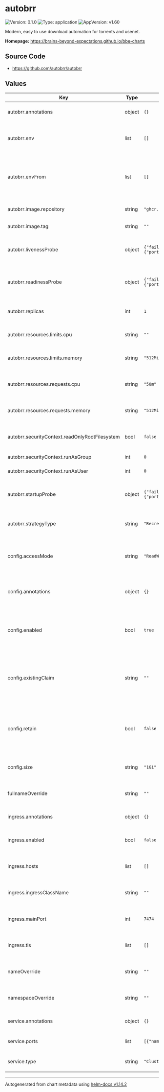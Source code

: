 # autobrr

![Version: 0.1.0](https://img.shields.io/badge/Version-0.1.0-informational?style=flat-square) ![Type: application](https://img.shields.io/badge/Type-application-informational?style=flat-square) ![AppVersion: v1.60](https://img.shields.io/badge/AppVersion-v1.60-informational?style=flat-square)

Modern, easy to use download automation for torrents and usenet.

**Homepage:** <https://brains-beyond-expectations.github.io/bbe-charts>

## Source Code

* <https://github.com/autobrr/autobrr>

## Values

| Key | Type | Default | Description |
|-----|------|---------|-------------|
| autobrr.annotations | object | `{}` | Annotations to apply to the Autobrr pod |
| autobrr.env | list | `[]` | The environment variables to set for the Autobrr pod |
| autobrr.envFrom | list | `[]` | The environment variables to set for the Autobrr pod from a config map or secret |
| autobrr.image.repository | string | `"ghcr.io/autobrr/autobrr"` | The image repository to pull from |
| autobrr.image.tag | string | `""` | The image tag to pull |
| autobrr.livenessProbe | object | `{"failureThreshold":5,"initialDelaySeconds":60,"periodSeconds":10,"successThreshold":1,"tcpSocket":{"port":7474},"timeoutSeconds":10}` | The livenessProbe configuration for the Autobrr pod |
| autobrr.readinessProbe | object | `{"failureThreshold":3,"initialDelaySeconds":0,"periodSeconds":10,"tcpSocket":{"port":7474},"timeoutSeconds":1}` | The readinessProbe configuration for the Autobrr pod |
| autobrr.replicas | int | `1` | How many replicas of the Autobrr pod to run |
| autobrr.resources.limits.cpu | string | `""` | The amount of CPU to limit the Autobrr pod to |
| autobrr.resources.limits.memory | string | `"512Mi"` | The amount of memory to limit the Autobrr pod to |
| autobrr.resources.requests.cpu | string | `"50m"` | The amount of CPU to request for the Autobrr pod |
| autobrr.resources.requests.memory | string | `"512Mi"` | The amount of memory to request for the Autobrr pod |
| autobrr.securityContext.readOnlyRootFilesystem | bool | `false` | Whether to run Autobrr with a read-only root filesystem |
| autobrr.securityContext.runAsGroup | int | `0` | The group ID to run Autobrr as |
| autobrr.securityContext.runAsUser | int | `0` | The user ID to run Autobrr as |
| autobrr.startupProbe | object | `{"failureThreshold":30,"initialDelaySeconds":0,"periodSeconds":5,"tcpSocket":{"port":7474},"timeoutSeconds":1}` | The startupProbe configuration for the Autobrr pod |
| autobrr.strategyType | string | `"Recreate"` | The strategy to use for updating the Autobrr pods |
| config.accessMode | string | `"ReadWriteOnce"` | The access mode to use for the Autobrr config persistent volume claim |
| config.annotations | object | `{}` | Annotations to apply to the Autobrr config persistent volume claim |
| config.enabled | bool | `true` | Whether to enable the creation of a persistent volume claim for the Autobrr config |
| config.existingClaim | string | `""` | Use this attribute to reference an existing persistent volume claim to use for the Autobrr config |
| config.retain | bool | `false` | Whether to keep the persistent volume claim for the config after the Autobrr chart is uninstalled |
| config.size | string | `"1Gi"` | The amount of storage to request for the Autobrr config |
| fullnameOverride | string | `""` | Optional full name override for the resources |
| ingress.annotations | object | `{}` | Annotations to apply to the Autobrr ingress |
| ingress.enabled | bool | `false` | Whether to create an ingress for Autobrr |
| ingress.hosts | list | `[]` | Host configuration for the Autobrr ingress |
| ingress.ingressClassName | string | `""` | The ingress class to use for the Autobrr ingress |
| ingress.mainPort | int | `7474` | The main http port to use for the Autobrr ingress |
| ingress.tls | list | `[]` | TLS configuration for the Autobrr ingress |
| nameOverride | string | `""` | Optional short name override for the resources |
| namespaceOverride | string | `""` | Optional namespace override for the resources |
| service.annotations | object | `{}` | Annotations to apply to the Autobrr service |
| service.ports | list | `[{"name":"http","port":7474,"protocol":"TCP"}]` | Port to expose the Autobrr service on |
| service.type | string | `"ClusterIP"` | The type of service to create |

----------------------------------------------
Autogenerated from chart metadata using [helm-docs v1.14.2](https://github.com/norwoodj/helm-docs/releases/v1.14.2)
